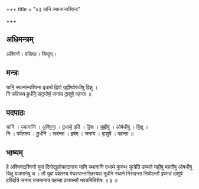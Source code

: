 +++
title = "०३ यानि स्थानान्यश्विना"

+++
## अधिमन्त्रम्
अश्विनौ। वसिष्ठः। त्रिष्टुप्।

## मन्त्रः
यानि॒ स्थाना॑न्यश्विना द॒धाथे॑ दि॒वो य॒ह्वीष्वोष॑धीषु वि॒क्षु ।  
नि पर्व॑तस्य मू॒र्धनि॒ सद॒न्तेषं॒ जना॑य दा॒शुषे॒ वह॑न्ता ॥

## पदपाठः
यानि॑ । स्थाना॑नि । अ॒श्वि॒ना॒ । द॒धाथे॒ इति॑ । दि॒वः । य॒ह्वीषु॑ । ओष॑धीषु । वि॒क्षु ।  
नि । पर्व॑तस्य । मू॒र्धनि॑ । सद॑न्ता । इष॑म् । जना॑य । दा॒शुषे॑ । वह॑न्ता ॥

## भाष्यम्
हे अश्विनाऽश्विनौ युवां दिवोद्युलोकादागत्य यानि स्थानानि दधाथे कुरुथः कुत्रेति उच्यते यह्वीषु महतीषु ओषधीषु विक्षु यजमानेषु च । तौ युवां पर्वतस्य मेघस्यान्तरिक्षस्यवा मूर्धनि स्थाने निसदन्ता निषीदन्तौ इषमन्नं दाशुषे हविर्दात्रे जनाय यजमानाय वहन्ता प्रापयन्तौ भवतमितिशेषः ॥ ३ ॥